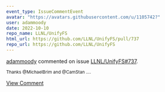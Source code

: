 ```yaml
---
event_type: IssueCommentEvent
avatar: "https://avatars.githubusercontent.com/u/1105742?"
user: adammoody
date: 2022-10-10
repo_name: LLNL/UnifyFS
html_url: https://github.com/LLNL/UnifyFS/pull/737
repo_url: https://github.com/LLNL/UnifyFS
---
```


<a href='https://github.com/adammoody' target='_blank'>adammoody</a> commented on issue <a href='https://github.com/LLNL/UnifyFS/pull/737' target='_blank'>LLNL/UnifyFS#737</a>.

<small>Thanks @MichaelBrim and @CamStan ....</small>

<a href='https://github.com/LLNL/UnifyFS/pull/737' target='_blank'>View Comment</a>